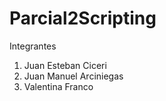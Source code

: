 # Parcial2Scripting

Integrantes
1. Juan Esteban Ciceri
2. Juan Manuel Arciniegas
3. Valentina Franco